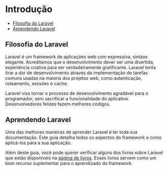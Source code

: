 # Introdução

- [Filosofia do Laravel](#laravel-philosophy)
- [Aprendendo Laravel](#learning-laravel)

<a name="laravel-philosophy"></a>
## Filosofia do Laravel

Laravel é um framework de aplicações web com expressiva, sintaxe elegante. Acreditamos que o desenvolvimento dever ser uma divertida, experiência criativa para ser verdadeiramente gratificante. Laravel tenta tirar a dor de desenvolvimento através da implementação de tarefas comuns usadas na maioria dos projetos web, como autenticação, roteamento, sessões e cache.

Laravel visa tornar o processo de desenvolvimento agradável para o programador, sem sacrificar a funcionalidade do aplicativo. Desenvolvedores felizes fazem melhores códigos.

<a name="learning-laravel"></a>
## Aprendendo Laravel

Uma das melhores maneiras de aprender Laravel é ler toda sua documentação. Este guia detalha todos os aspectos do framework e como aplicá-los para a sua aplicação.

Além deste guia, você pode querer verificar alguns dos livros sobre Laravel que estão disponíveis na [página de livros](http://laravel.com/books). Esses livros servem como um bom recurso suplementar para o aprendizado do framework.
